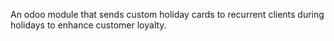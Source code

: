 An odoo module that sends custom holiday cards to recurrent clients during holidays to enhance customer loyalty. 
